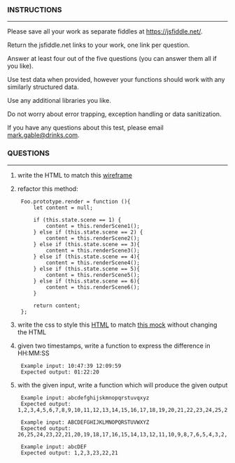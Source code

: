 ### INSTRUCTIONS
---

Please save all your work as separate fiddles at https://jsfiddle.net/.

Return the jsfiddle.net links to your work, one link per question.

Answer at least four out of the five questions (you can answer them all if you like).

Use test data when provided, however your functions should work with any similarly structured data.

Use any additional libraries you like.

Do not worry about error trapping, exception handling or data sanitization.

If you have any questions about this test, please email mark.gable@drinks.com.

### QUESTIONS
---

1) write the HTML to match this [wireframe](./wire.jpg)

2) refactor this method:
 
		Foo.prototype.render = function (){
			let content = null;
	
			if (this.state.scene == 1) {
				content = this.renderScene1();
			} else if (this.state.scene == 2) {
				content = this.renderScene2();
			} else if (this.state.scene == 3){
				content = this.renderScene3();
			} else if (this.state.scene == 4){
				content = this.renderScene4();
			} else if (this.state.scene == 5){
				content = this.renderScene5();
			} else if (this.state.scene == 6){
				content = this.renderScene6();
			}

			return content;
		};

3) write the css to style this [HTML](./test.html) to match [this mock](./mock.pdf) without changing the HTML
	
4) given two timestamps, write a function to express the difference in HH:MM:SS
	
		Example input: 10:47:39 12:09:59
		Expected output: 01:22:20

5) with the given input, write a function which will produce the given output

		Example input: abcdefghijskmnopqrstuvqxyz
		Expected output: 1,2,3,4,5,6,7,8,9,10,11,12,13,14,15,16,17,18,19,20,21,22,23,24,25,26
	
		Example input: ABCDEFGHIJKLMNOPQRSTUVWXYZ 
		Expected output: 26,25,24,23,22,21,20,19,18,17,16,15,14,13,12,11,10,9,8,7,6,5,4,3,2,1
	
		Example input: abcDEF 
		Expected output: 1,2,3,23,22,21




	

	
